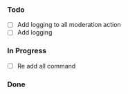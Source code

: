 ### Todo

- [ ] Add logging to all moderation action
- [ ] Add logging

### In Progress

- [ ] Re add all command

### Done
